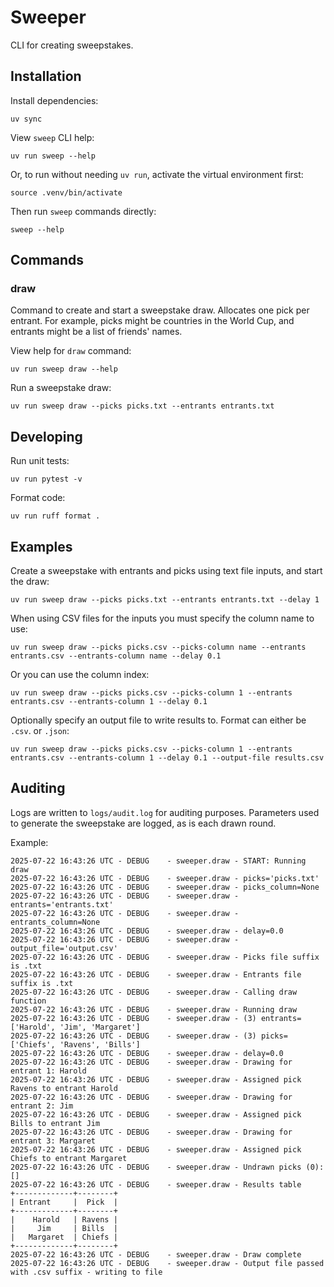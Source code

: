 # Sweeper

CLI for creating sweepstakes.

## Installation

Install dependencies:
```shell
uv sync
```

View `sweep` CLI help:
```shell
uv run sweep --help
```

Or, to run without needing `uv run`, activate the virtual environment first:
```shell
source .venv/bin/activate
```

Then run `sweep` commands directly:
```shell
sweep --help
```

## Commands

### draw

Command to create and start a sweepstake draw. Allocates one pick per entrant. For example, picks might be countries in the World Cup, and entrants might be a list of friends' names.

View help for `draw` command:
```shell
uv run sweep draw --help
```

Run a sweepstake draw:
```shell
uv run sweep draw --picks picks.txt --entrants entrants.txt
```

## Developing

Run unit tests:
```shell
uv run pytest -v
```

Format code:
```shell
uv run ruff format .
```

## Examples

Create a sweepstake with entrants and picks using text file inputs, and start the draw:
```shell
uv run sweep draw --picks picks.txt --entrants entrants.txt --delay 1
```

When using CSV files for the inputs you must specify the column name to use:
```shell
uv run sweep draw --picks picks.csv --picks-column name --entrants entrants.csv --entrants-column name --delay 0.1
```

Or you can use the column index:
```shell
uv run sweep draw --picks picks.csv --picks-column 1 --entrants entrants.csv --entrants-column 1 --delay 0.1
```

Optionally specify an output file to write results to. Format can either be `.csv`. or `.json`:
```shell
uv run sweep draw --picks picks.csv --picks-column 1 --entrants entrants.csv --entrants-column 1 --delay 0.1 --output-file results.csv
```

## Auditing

Logs are written to `logs/audit.log` for auditing purposes. Parameters used to generate the sweepstake are logged, as is each drawn round.

Example:
```log
2025-07-22 16:43:26 UTC - DEBUG    - sweeper.draw - START: Running draw
2025-07-22 16:43:26 UTC - DEBUG    - sweeper.draw - picks='picks.txt'
2025-07-22 16:43:26 UTC - DEBUG    - sweeper.draw - picks_column=None
2025-07-22 16:43:26 UTC - DEBUG    - sweeper.draw - entrants='entrants.txt'
2025-07-22 16:43:26 UTC - DEBUG    - sweeper.draw - entrants_column=None
2025-07-22 16:43:26 UTC - DEBUG    - sweeper.draw - delay=0.0
2025-07-22 16:43:26 UTC - DEBUG    - sweeper.draw - output_file='output.csv'
2025-07-22 16:43:26 UTC - DEBUG    - sweeper.draw - Picks file suffix is .txt
2025-07-22 16:43:26 UTC - DEBUG    - sweeper.draw - Entrants file suffix is .txt
2025-07-22 16:43:26 UTC - DEBUG    - sweeper.draw - Calling draw function
2025-07-22 16:43:26 UTC - DEBUG    - sweeper.draw - Running draw
2025-07-22 16:43:26 UTC - DEBUG    - sweeper.draw - (3) entrants=['Harold', 'Jim', 'Margaret']
2025-07-22 16:43:26 UTC - DEBUG    - sweeper.draw - (3) picks=['Chiefs', 'Ravens', 'Bills']
2025-07-22 16:43:26 UTC - DEBUG    - sweeper.draw - delay=0.0
2025-07-22 16:43:26 UTC - DEBUG    - sweeper.draw - Drawing for entrant 1: Harold
2025-07-22 16:43:26 UTC - DEBUG    - sweeper.draw - Assigned pick Ravens to entrant Harold
2025-07-22 16:43:26 UTC - DEBUG    - sweeper.draw - Drawing for entrant 2: Jim
2025-07-22 16:43:26 UTC - DEBUG    - sweeper.draw - Assigned pick Bills to entrant Jim
2025-07-22 16:43:26 UTC - DEBUG    - sweeper.draw - Drawing for entrant 3: Margaret
2025-07-22 16:43:26 UTC - DEBUG    - sweeper.draw - Assigned pick Chiefs to entrant Margaret
2025-07-22 16:43:26 UTC - DEBUG    - sweeper.draw - Undrawn picks (0): []
2025-07-22 16:43:26 UTC - DEBUG    - sweeper.draw - Results table
+-------------+--------+
| Entrant     |  Pick  |
+-------------+--------+
|    Harold   | Ravens |
|     Jim     | Bills  |
|   Margaret  | Chiefs |
+-------------+--------+
2025-07-22 16:43:26 UTC - DEBUG    - sweeper.draw - Draw complete
2025-07-22 16:43:26 UTC - DEBUG    - sweeper.draw - Output file passed with .csv suffix - writing to file
```
